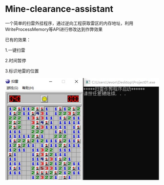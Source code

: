 # Mine-clearance-assistant

一个简单的扫雷外挂程序，通过逆向工程获取雷区的内存地址，利用WriteProcessMemory等API进行修改达到作弊效果

已有的效果：

  1.一键扫雷
  
  2.时间暂停
  
  3.标识地雷的位置
  

![](https://github.com/Jevon101/Mine-clearance-assistant/blob/main/test.jpg)

